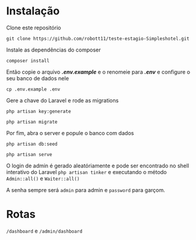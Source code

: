 # Instalação

Clone este repositório
```
git clone https://github.com/robott11/teste-estagio-Simpleshotel.git
```

Instale as dependências do composer
```
composer install
```

Então copie o arquivo ***.env.example*** e o renomeie para ***.env*** e configure o seu banco de dados nele
```
cp .env.example .env
```

Gere a chave do Laravel e rode as migrations
```
php artisan key:generate

php artisan migrate
```

Por fim, abra o server e popule o banco com dados
```
php artisan db:seed

php artisan serve
```

O login de admin é gerado aleatóriamente e pode ser encontrado no shell interativo do Laravel ``php artisan tinker``
e executando o método ``Admin::all()`` e ``Waiter::all()``

A senha sempre será ``admin`` para admin e ``password`` para garçom.

# Rotas
```/dashboard``` e ```/admin/dashboard```
